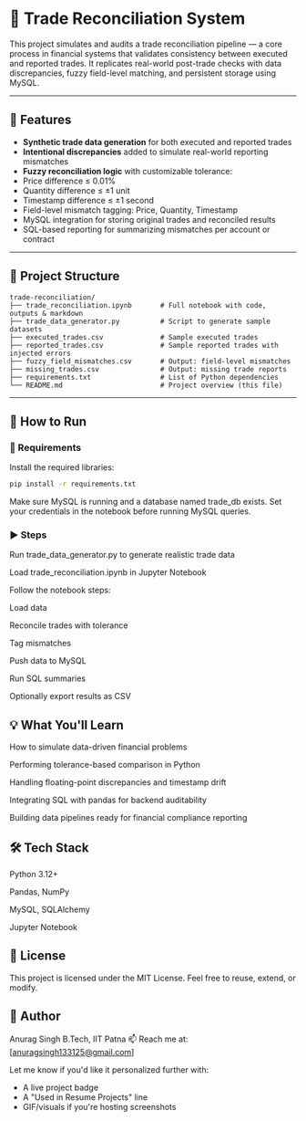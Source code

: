 # 🧾 Trade Reconciliation System

This project simulates and audits a trade reconciliation pipeline — a core process in financial systems that validates consistency between executed and reported trades. It replicates real-world post-trade checks with data discrepancies, fuzzy field-level matching, and persistent storage using MySQL.

---

## 📌 Features

-  **Synthetic trade data generation** for both executed and reported trades
-  **Intentional discrepancies** added to simulate real-world reporting mismatches
-  **Fuzzy reconciliation logic** with customizable tolerance:
  -  Price difference ≤ 0.01%
  -  Quantity difference ≤ ±1 unit
  -  Timestamp difference ≤ ±1 second
-  Field-level mismatch tagging: Price, Quantity, Timestamp
-  MySQL integration for storing original trades and reconciled results
-  SQL-based reporting for summarizing mismatches per account or contract

---

## 📂 Project Structure
```
trade-reconciliation/
├── trade_reconciliation.ipynb       # Full notebook with code, outputs & markdown
├── trade_data_generator.py          # Script to generate sample datasets
├── executed_trades.csv              # Sample executed trades
├── reported_trades.csv              # Sample reported trades with injected errors
├── fuzzy_field_mismatches.csv       # Output: field-level mismatches
├── missing_trades.csv               # Output: missing trade reports
├── requirements.txt                 # List of Python dependencies
└── README.md                        # Project overview (this file)
```

---

## 🚀 How to Run

### 🔧 Requirements
Install the required libraries:

```bash
pip install -r requirements.txt
```
Make sure MySQL is running and a database named trade_db exists. Set your credentials in the notebook before running MySQL queries.

### ▶️ Steps
Run trade_data_generator.py to generate realistic trade data

Load trade_reconciliation.ipynb in Jupyter Notebook

Follow the notebook steps:

Load data

Reconcile trades with tolerance

Tag mismatches

Push data to MySQL

Run SQL summaries

Optionally export results as CSV

## 💡 What You'll Learn
How to simulate data-driven financial problems

Performing tolerance-based comparison in Python

Handling floating-point discrepancies and timestamp drift

Integrating SQL with pandas for backend auditability

Building data pipelines ready for financial compliance reporting

## 🛠️ Tech Stack
Python 3.12+

Pandas, NumPy

MySQL, SQLAlchemy

Jupyter Notebook

## 📜 License
This project is licensed under the MIT License. Feel free to reuse, extend, or modify.

## 👤 Author
Anurag Singh
B.Tech, IIT Patna
📫 Reach me at: [anuragsingh133125@gmail.com]

Let me know if you'd like it personalized further with:
- A live project badge
- A "Used in Resume Projects" line
- GIF/visuals if you're hosting screenshots
